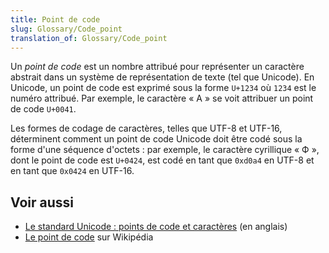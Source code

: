 ```yaml
---
title: Point de code
slug: Glossary/Code_point
translation_of: Glossary/Code_point
---
```


Un *point de code* est un nombre attribué pour représenter un caractère abstrait dans un système de représentation de texte (tel que Unicode). En Unicode, un point de code est exprimé sous la forme `U+1234` où `1234` est le numéro attribué. Par exemple, le caractère «&nbsp;A&nbsp;» se voit attribuer un point de code `U+0041`.

Les formes de codage de caractères, telles que UTF-8 et UTF-16, déterminent comment un point de code Unicode doit être codé sous la forme d'une séquence d'octets&nbsp;: par exemple, le caractère cyrillique «&nbsp;Ф&nbsp;», dont le point de code est `U+0424`, est codé en tant que `0xd0a4` en UTF-8 et en tant que `0x0424` en UTF-16.

## Voir aussi

- [Le standard Unicode&nbsp;: points de code et caractères](https://www.unicode.org/versions/Unicode14.0.0/ch02.pdf#G25564) (en anglais)
- [Le point de code](https://fr.wikipedia.org/wiki/Point_de_code) sur Wikipédia
